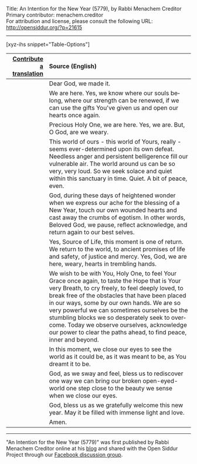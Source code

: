 <html>
<head></head>
<body>
Title: An Intention for the New Year (5779), by Rabbi Menachem Creditor<br />
Primary contributor: menachem.creditor<br />
For attribution and license, please consult the following URL: <a href="http://opensiddur.org/?p=21615">http://opensiddur.org/?p=21615</a>
<p />
<hr />

[xyz-ihs snippet="Table-Options"]<table style="margin-left: auto; margin-right: auto;" class="draggable">
<thead><tr><th id="x" style="text-align: right;"><a href="/translate/" target="_blank" rel="noopener">Contribute a translation</a></th><th style="text-align: left;">Source (English)</th></tr></thead>
<tbody>
<tr><td style="vertical-align:top;">
<div class="liturgy" lang="he">

</span></div></td>
 
<td style="vertical-align:top;">
<div class="english" lang="en">
Dear God, we made it.
</div></td></tr>


<tr><td style="vertical-align:top;">
<div class="liturgy" lang="he">

</span></div></td>
 
<td style="vertical-align:top;">
<div class="english" lang="en">
We are here. 
Yes, we know where our souls belong, 
where our strength can be renewed, 
if we can use the gifts You've given us 
and open our hearts once again.
</div></td></tr>


<tr><td style="vertical-align:top;">
<div class="liturgy" lang="he">

</span></div></td>
 
<td style="vertical-align:top;">
<div class="english" lang="en">
Precious Holy One, 
we are here. 
Yes, we are. 
But, O God, are we weary.
</div></td></tr>


<tr><td style="vertical-align:top;">
<div class="liturgy" lang="he">

</span></div></td>
 
<td style="vertical-align:top;">
<div class="english" lang="en">
This world of ours - 
this world of Yours, really - 
seems ever-determined upon its own defeat. 
Needless anger and persistent belligerence fill our vulnerable air. 
The world around us can be so very, very loud. 
So we seek solace and quiet within this sanctuary in time. Quiet. 
A bit of peace, even.
</div></td></tr>


<tr><td style="vertical-align:top;">
<div class="liturgy" lang="he">

</span></div></td>
 
<td style="vertical-align:top;">
<div class="english" lang="en">
God, 
during these days of heightened wonder 
when we express our ache for the blessing of a New Year, 
touch our own wounded hearts 
and cast away the crumbs of egotism. 
In other words, Beloved God, 
we pause, reflect acknowledge, and return again to our best selves.
</div></td></tr>


<tr><td style="vertical-align:top;">
<div class="liturgy" lang="he">

</span></div></td>
 
<td style="vertical-align:top;">
<div class="english" lang="en">
Yes, Source of Life, 
this moment is one of return. 
We return to the world, 
to ancient promises 
of life and safety, 
of justice and mercy. 
Yes, God, 
we are here, weary, 
hearts in trembling hands.
</div></td></tr>


<tr><td style="vertical-align:top;">
<div class="liturgy" lang="he">

</span></div></td>
 
<td style="vertical-align:top;">
<div class="english" lang="en">
We wish to be with You, Holy One, 
to feel Your Grace once again, 
to taste the Hope that is Your very Breath, 
to cry freely, 
to feel deeply loved, 
to break free of the obstacles that have been placed in our ways, 
some by our own hands. 
We are so very powerful 
we can sometimes ourselves be the stumbling blocks 
we so desperately seek to overcome. 
Today we observe ourselves, 
acknowledge our power 
to clear the paths ahead, 
to find peace, inner and beyond.
</div></td></tr>


<tr><td style="vertical-align:top;">
<div class="liturgy" lang="he">

</span></div></td>
 
<td style="vertical-align:top;">
<div class="english" lang="en">
In this moment, 
we close our eyes to see the world as it could be, 
as it was meant to be, 
as You dreamt it to be. 
</div></td></tr>


<tr><td style="vertical-align:top;">
<div class="liturgy" lang="he">

</span></div></td>
 
<td style="vertical-align:top;">
<div class="english" lang="en">
God, 
as we sway and feel, 
bless us to rediscover 
one way we can bring our broken open-eyed-world 
one step close to the beauty we sense when we close our eyes.
</div></td></tr>


<tr><td style="vertical-align:top;">
<div class="liturgy" lang="he">

</span></div></td>
 
<td style="vertical-align:top;">
<div class="english" lang="en">
God, 
bless us as we gratefully welcome this new year. 
May it be filled with immense light and love.
</div></td></tr>


<tr><td style="vertical-align:top;">
<div class="liturgy" lang="he">

</span></div></td>
 
<td style="vertical-align:top;">
<div class="english" lang="en">
Amen.
</div></td></tr>
</tbody></table>

<hr />

"An Intention for the New Year (5779)" was first published by Rabbi Menachem Creditor online at his <a href="http://rabbicreditor.blogspot.com/2018/09/an-intention-for-new-year-5779.html">blog</a> and shared with the Open Siddur Project through our <a href="https://www.facebook.com/groups/opensiddur/permalink/10155993128337746/">Facebook discussion group</a>.
</body>
</html>